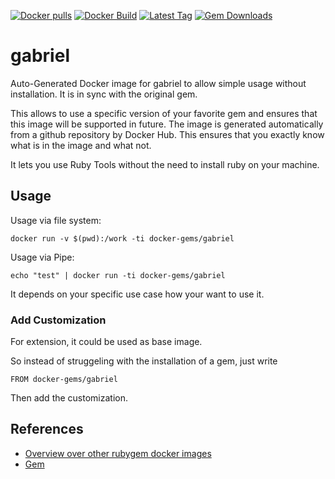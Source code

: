 [![Docker pulls](https://img.shields.io/docker/pulls/rubygem/gabriel.svg)](https://hub.docker.com/r/rubygem/gabriel/)
[![Docker Build](https://img.shields.io/docker/automated/rubygem/gabriel.svg)](https://hub.docker.com/r/rubygem/gabriel/)
[![Latest Tag](https://img.shields.io/github/tag/docker-rubygem/gabriel.svg)](https://hub.docker.com/r/rubygem/gabriel/)
[![Gem Downloads](https://img.shields.io/gem/dt/gabriel.svg)](https://rubygems.org/gems/gabriel/)
# gabriel

Auto-Generated Docker image for gabriel to allow simple usage without installation.
It is in sync with the original gem.

This allows to use a specific version of your favorite gem and ensures that this image will be supported in future.
The image is generated automatically from a github repository by Docker Hub.
This ensures that you exactly know what is in the image and what not.

It lets you use Ruby Tools without the need to install ruby on your machine.

## Usage

Usage via file system:

`docker run -v $(pwd):/work -ti docker-gems/gabriel`

Usage via Pipe:

`echo "test" | docker run -ti docker-gems/gabriel`

It depends on your specific use case how your want to use it.

### Add Customization

For extension, it could be used as base image.

So instead of struggeling with the installation of a gem, just write

`FROM docker-gems/gabriel`

Then add the customization.

## References

 - [Overview over other rubygem docker images](https://github.com/thinkbot/docker-rubygem)
 - [Gem](https://rubygems.org/gems/gabriel/)
